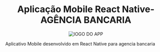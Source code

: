 
<h1 align="center">  Aplicação Mobile React Native-AGÊNCIA BANCARIA </h1>
<div align="center">

![lOGO DO APP ](https://github.com/MariaEduardaSM/atividade-rodrigo-8pts/assets/112040400/28f6b89b-21c2-4a59-9a28-1f80dd11228e)
</div>
Aplicativo Mobile desenvolvido em React Native para agencia bancaria

